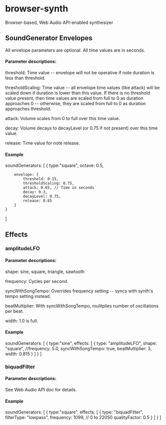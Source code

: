# browser-synth
Browser-based, Web Audio API-enabled synthesizer

## SoundGenerator Envelopes

All envelope parameters are optional.  All time values are in seconds.

#### Parameter descriptions:

threshold: Time value -- envelope will not be operative if note duration is less than threshold.

thresholdScaling: Time value -- all envelope time values (like attack) will be scaled down if duration is lower than this value.  If there is no threshold value present, then time values are scaled from full to 0 as duration approaches 0 -- otherwise, they are scaled from full to 0 as duration approaches threshold.

attack: Volume scales from 0 to full over this time value.

decay: Volume decays to decayLevel (or 0.75 if not present) over this time value.

release: Time value for note release.

#### Example

soundGenerators: [
    {
        type:"square",
        octave: 0.5,

        envelope: {
            threshold: 0.15, 
            thresholdScaling: 0.75,
            attack: 0.65, // Time in seconds
            decay: 0.3,
            decayLevel: 0.75,
            release: 0.65
        }
    }
]

## Effects

### amplitudeLFO

#### Parameter descriptions:

shape: sine, square, triangle, sawtooth

frequency: Cycles per second.

syncWithSongTempo: Overrides frequency setting -- syncs with synth's tempo setting instead.

beatMultiplier: With syncWithSongTempo, mulitplies number of oscillations per beat.

width: 1.0 is full.

#### Example

soundGenerators: [
    {
        type:"sine",
        effects: [
            {
                type: "amplitudeLFO",
                shape: "square",
                //frequency: 5.0,
                syncWithSongTempo: true,
                beatMultiplier: 3,
                width: 0.815
            }
        ]
    }
]

### biquadFilter

#### Parameter descriptions:

See Web Audio API doc for details.

#### Example

soundGenerators: [
    {
        type:"square",
        effects: [
            {
                type: "biquadFilter",
                filterType: "lowpass",
                frequency: 1099, // 0 to 22050
                qualityFactor: 0.5
            }
        ]
    }
]
